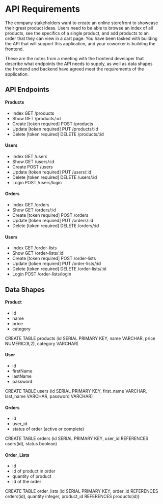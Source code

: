 # API Requirements
The company stakeholders want to create an online storefront to showcase their great product ideas. Users need to be able to browse an index of all products, see the specifics of a single product, and add products to an order that they can view in a cart page. You have been tasked with building the API that will support this application, and your coworker is building the frontend.

These are the notes from a meeting with the frontend developer that describe what endpoints the API needs to supply, as well as data shapes the frontend and backend have agreed meet the requirements of the application. 

## API Endpoints
#### Products
- Index                     GET /products
- Show                      GET /products/:id
- Create [token required]   POST /products
- Update [token required]   PUT /products/:id
- Delete [token required]   DELETE /products/:id


#### Users
- Index                         GET /users
- Show                          GET /users/:id
- Create                        POST /users
- Update [token required]       PUT /users/:id
- Delete [token required]       DELETE /users/:id
- Login                         POST /users/login

#### Orders
- Index                         GET /orders
- Show                          GET /orders/:id
- Create [token required]       POST /orders
- Update [token required]       PUT /orders/:id
- Delete [token required]       DELETE /orders/:id

#### Users
- Index                         GET /order-lists
- Show                          GET /order-lists/:id
- Create [token required]       POST /order-lists
- Update [token required]       PUT /order-lists/:id
- Delete [token required]       DELETE /order-lists/:id
- Login                         POST /order-lists/login

## Data Shapes
#### Product
- id
- name
- price
- category

CREATE TABLE products (id SERIAL PRIMARY KEY, name VARCHAR, price NUMERIC(8,2), category VARCHAR)

#### User
- id
- firstName
- lastName
- password

CREATE TABLE users (id SERIAL PRIMARY KEY, first_name VARCHAR, last_name VARCHAR, password VARCHAR)

#### Orders
- id
- user_id
- status of order (active or complete)

CREATE TABLE orders (id SERIAL PRIMARY KEY, user_id REFERENCES users(id), status boolean)

#### Order_Lists
- id
- id of product in order
- quantity of product
- id of the order

CREATE TABLE order_lists (id SERIAL PRIMARY KEY, order_id REFERENCES orders(id), quantity integer, product_id REFERENCES products(id))
